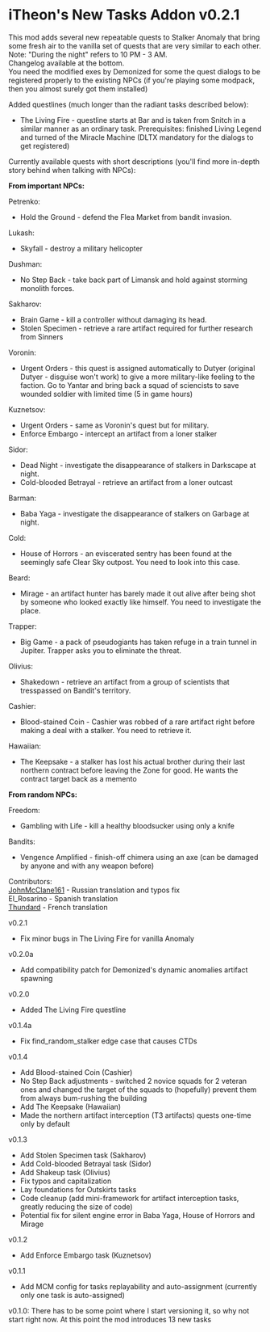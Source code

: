 # iTheon's New Tasks Addon v0.2.1

This mod adds several new repeatable quests to Stalker Anomaly that bring some fresh air to the vanilla set of quests that are very similar to each other.<br>
Note: "During the night" refers to 10 PM - 3 AM.<br>
Changelog available at the bottom.<br>
You need the modified exes by Demonized for some the quest dialogs to be registered properly to the existing NPCs (if you're playing some modpack, then you almost surely got them installed)

Added questlines (much longer than the radiant tasks described below):
- The Living Fire - questline starts at Bar and is taken from Snitch in a similar manner as an ordinary task. Prerequisites: finished Living Legend and turned of the Miracle Machine (DLTX mandatory for the dialogs to get registered)

Currently available quests with short descriptions (you'll find more in-depth story behind when talking with NPCs):

**From important NPCs:**

Petrenko:
- Hold the Ground - defend the Flea Market from bandit invasion.

Lukash:
- Skyfall - destroy a military helicopter

Dushman:
- No Step Back - take back part of Limansk and hold against storming monolith forces.

Sakharov:
- Brain Game - kill a controller without damaging its head.
- Stolen Specimen - retrieve a rare artifact required for further research from Sinners

Voronin:
- Urgent Orders - this quest is assigned automatically to Dutyer (original Dutyer - disguise won't work) to give a more military-like feeling to the faction. Go to Yantar and bring back a squad of sciencists to save wounded soldier with limited time (5 in game hours)

Kuznetsov:
- Urgent Orders - same as Voronin's quest but for military.
- Enforce Embargo - intercept an artifact from a loner stalker

Sidor:
- Dead Night - investigate the disappearance of stalkers in Darkscape at night.
- Cold-blooded Betrayal - retrieve an artifact from a loner outcast

Barman:
- Baba Yaga - investigate the disappearance of stalkers on Garbage at night.

Cold:
- House of Horrors - an eviscerated sentry has been found at the seemingly safe Clear Sky outpost. You need to look into this case.

Beard:
- Mirage - an artifact hunter has barely made it out alive after being shot by someone who looked exactly like himself. You need to investigate the place.

Trapper:
- Big Game - a pack of pseudogiants has taken refuge in a train tunnel in Jupiter. Trapper asks you to eliminate the threat.

Olivius:
- Shakedown - retrieve an artifact from a group of scientists that tresspassed on Bandit's territory.

Cashier:
- Blood-stained Coin - Cashier was robbed of a rare artifact right before making a deal with a stalker. You need to retrieve it.

Hawaiian:
- The Keepsake - a stalker has lost his actual brother during their last northern contract before leaving the Zone for good. He wants the contract target back as a memento
 
**From random NPCs:**

Freedom:
- Gambling with Life - kill a healthy bloodsucker using only a knife

Bandits:
- Vengence Amplified - finish-off chimera using an axe (can be damaged by anyone and with any weapon before)

Contributors:<br>
[JohnMcClane161](https://github.com/JohnMcClane161) - Russian translation and typos fix<br>
El_Rosarino - Spanish translation<br>
[Thundard](https://github.com/Thundard) - French translation

v0.2.1
- Fix minor bugs in The Living Fire for vanilla Anomaly

v0.2.0a
- Add compatibility patch for Demonized's dynamic anomalies artifact spawning

v0.2.0
- Added The Living Fire questline

v0.1.4a
- Fix find_random_stalker edge case that causes CTDs

v0.1.4
- Add Blood-stained Coin (Cashier)
- No Step Back adjustments - switched 2 novice squads for 2 veteran ones and changed the target of the squads to (hopefully) prevent them from always bum-rushing the building
- Add The Keepsake (Hawaiian)
- Made the northern artifact interception (T3 artifacts) quests one-time only by default

v0.1.3
- Add Stolen Specimen task (Sakharov)
- Add Cold-blooded Betrayal task (Sidor)
- Add Shakeup task (Olivius)
- Fix typos and capitalization
- Lay foundations for Outskirts tasks
- Code cleanup (add mini-framework for artifact interception tasks, greatly reducing the size of code)
- Potential fix for silent engine error in Baba Yaga, House of Horrors and Mirage

v0.1.2
- Add Enforce Embargo task (Kuznetsov)

v0.1.1
- Add MCM config for tasks replayability and auto-assignment (currently only one task is auto-assigned)

v0.1.0: There has to be some point where I start versioning it, so why not start right now. At this point the mod introduces 13 new tasks
